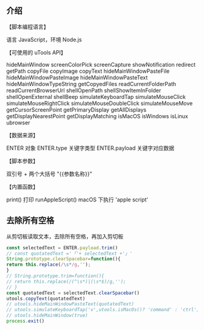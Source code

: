 ## 介绍

【脚本编程语言】

语言 JavaScript，环境 Node.js

【可使用的 uTools API】

hideMainWindow
screenColorPick
screenCapture
showNotification
redirect
getPath
copyFile
copyImage
copyText
hideMainWindowPasteFile
hideMainWindowPasteImage
hideMainWindowPasteText
hideMainWindowTypeString
getCopyedFiles
readCurrentFolderPath
readCurrentBrowserUrl
shellOpenPath
shellShowItemInFolder
shellOpenExternal
shellBeep
simulateKeyboardTap
simulateMouseClick
simulateMouseRightClick
simulateMouseDoubleClick
simulateMouseMove
getCursorScreenPoint
getPrimaryDisplay
getAllDisplays
getDisplayNearestPoint
getDisplayMatching
isMacOS
isWindows
isLinux
ubrowser

【数据来源】

ENTER 对象
ENTER.type 关键字类型
ENTER.payload 关键字对应数据

【脚本参数】

双引号 + 两个大括号 "{{参数名称}}"

【内置函数】

print() 打印
runAppleScript() macOS 下执行 'apple script'

## 去除所有空格

从剪切板读取文本，去除所有空格，再加入剪切板

```js
const selectedText = ENTER.payload.trim()
// const quotatedText ='「'+ selectedText +'」'
String.prototype.clearSpacebar=function(){
return this.replace(/\s*/g,'');
}
// String.prototype.trim=function(){
// return this.replace(/(^\s*)|(\s*$)/g,'');
// }
const quotatedText = selectedText.clearSpacebar()
utools.copyText(quotatedText)
// utools.hideMainWindowPasteText(quotatedText)
// utools.simulateKeyboardTap('v',utools.isMacOs()? 'command' : 'ctrl')
// utools.hideMainWindow(true)
process.exit()
```
